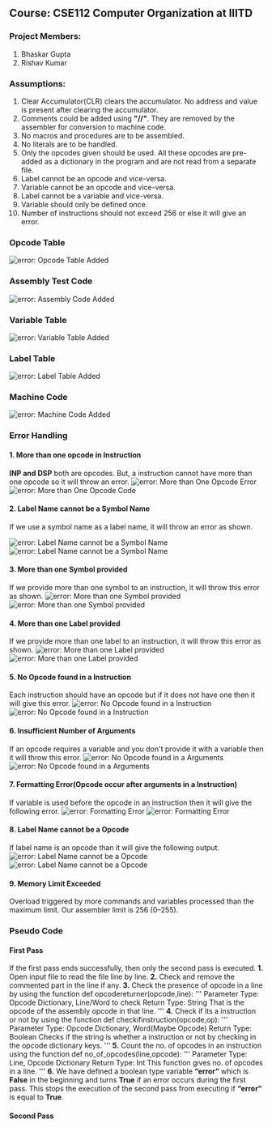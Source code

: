 ## Course: CSE112 Computer Organization at IIITD

### Project Members:

1. Bhaskar Gupta
2. Rishav Kumar

### Assumptions:

1. Clear Accumulator(CLR) clears the accumulator. No address and value is present after clearing the accumulator.
2. Comments could be added using **"//"**. They are removed by the assembler for conversion to machine code.
3. No macros and procedures are to be assembled.
4. No literals are to be handled.
5. Only the opcodes given should be used. All these opcodes are pre-added as a dictionary in the program and are not read from a separate file.
6. Label cannot be an opcode and vice-versa.
7. Variable cannot be an opcode and vice-versa.
8. Label cannot be a variable and vice-versa.
9. Variable should only be defined once.
10. Number of instructions should not exceed 256 or else it will give an error.

### Opcode Table
![error: Opcode Table Added](./Assets/Opcode_Table.png)

### Assembly Test Code
![error: Assembly Code Added](./Assets/AssemblyCode.png)

### Variable Table
![error: Variable Table Added](./Assets/VariableTable.png)

### Label Table
![error: Label Table Added](./Assets/LabelTable.png)

### Machine Code
![error: Machine Code Added](./Assets/MachineCode.png)

### Error Handling

#### 1. More than one opcode in Instruction

**INP and DSP** both are opcodes. But, a instruction cannot have more than one opcode so it will throw an error. 
![error: More than One Opcode Error](./Assets/Code1.png)
![error: More than One Opcode Code](./Assets/Error1.png)

#### 2. Label Name cannot be a Symbol Name
If we use a symbol name as a label name, it will throw an error as shown.

![error: Label Name cannot be a Symbol Name](./Assets/Code2.png)
![error: Label Name cannot be a Symbol Name](./Assets/Error2.png)

#### 3. More than one Symbol provided
If we provide more than one symbol to an instruction, it will throw this error as shown.
![error: More than one Symbol provided](./Assets/Code3.png)
![error: More than one Symbol provided](./Assets/Error3.png)

#### 4. More than one Label provided
If we provide more than one label to an instruction, it will throw this error as shown.
![error: More than one Label provided](./Assets/Code4.png)
![error: More than one Label provided](./Assets/Error4.png)

#### 5. No Opcode found in a Instruction
Each instruction should have an opcode but if it does not have one then it will give this error.
![error: No Opcode found in a Instruction](./Assets/Code5.png)
![error: No Opcode found in a Instruction](./Assets/Error5.png)

#### 6. Insufficient Number of Arguments 
If an opcode requires a variable and you don't provide it with a variable then it will throw this error.
![error: No Opcode found in a Arguments](./Assets/Code6.png)
![error: No Opcode found in a Arguments](./Assets/Error6.png)

#### 7. Formatting Error(Opcode occur after arguments in a Instruction)
If variable is used before the opcode in an instruction then it will give the following error.
![error: Formatting Error](./Assets/Code7.png)
![error: Formatting Error](./Assets/Error7.png)

#### 8. Label Name cannot be a Opcode
If label name is an opcode than it will give the following output. 
![error: Label Name cannot be a Opcode](./Assets/Code8.png)
![error: Label Name cannot be a Opcode](./Assets/Error8.png)
#### 9. Memory Limit Exceeded
Overload triggered by more commands and variables processed than the maximum limit. Our assembler limit is 256 (0–255).

### Pseudo Code
#### First Pass
If the first pass ends successfully, then only the second pass is executed. 
**1.** Open input file to read the file line by line.
**2.** Check and remove the commented part in the line if any. 
**3.** Check the presence of opcode in a line by using the function
	def opcodereturner(opcode,line):
''' 
Parameter Type: Opcode Dictionary, Line/Word to check
Return Type: String 
That is the opcode of the assembly opcode in that line.
'''
**4.** Check if its a instruction or not by using the function
	def checkifinstruction(opcode,op):
'''		
Parameter Type: Opcode Dictionary, Word(Maybe Opcode)
Return Type: Boolean 
Checks if the string is whether a instruction or not by 
checking in the opcode dictionary keys.
'''	
**5.** Count the no. of opcodes in an instruction using the function
def no_of_opcodes(line,opcode):
'''
Parameter Type: Line, Opcode Dictionary
Return Type: Int
This function gives no. of opcodes in a line.
'''
**6.** We have defined a boolean type variable **“error”** which is **False** in the beginning and turns **True** if an error occurs during the first pass. This stops the execution of the second pass from executing if **“error“** is equal to **True**. 

#### Second Pass
